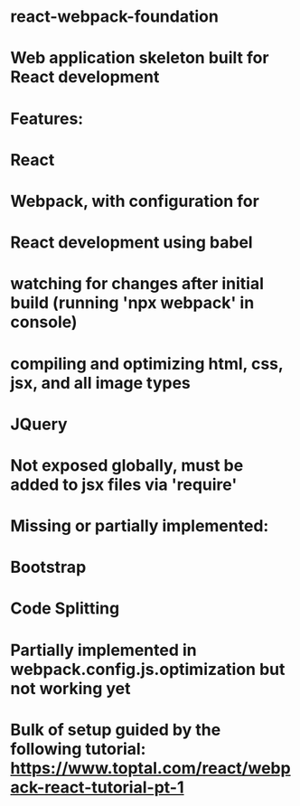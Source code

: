 # react-webpack-foundation
#
# Web application skeleton built for React development
#
# Features:
#   React
#   Webpack, with configuration for
#     React development using babel
#     watching for changes after initial build (running 'npx webpack' in console)
#     compiling and optimizing html, css, jsx, and all image types
#   JQuery
#     Not exposed globally, must be added to jsx files via 'require'
#   
# Missing or partially implemented:
#   Bootstrap
#   Code Splitting
#     Partially implemented in webpack.config.js.optimization but not working yet
#
#
#
# Bulk of setup guided by the following tutorial: https://www.toptal.com/react/webpack-react-tutorial-pt-1

